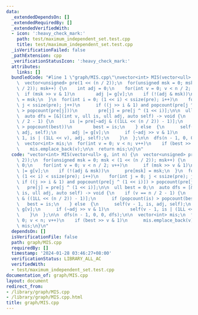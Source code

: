 ```yaml
---
data:
  _extendedDependsOn: []
  _extendedRequiredBy: []
  _extendedVerifiedWith:
  - icon: ':heavy_check_mark:'
    path: test/maximum_independent_set.test.cpp
    title: test/maximum_independent_set.test.cpp
  _isVerificationFailed: false
  _pathExtension: cpp
  _verificationStatusIcon: ':heavy_check_mark:'
  attributes:
    links: []
  bundledCode: "#line 1 \"graph/MIS.cpp\"\nvector<int> MIS(vector<ull> g, int n) {\n\
    \  vector<unsigned> pre(1 << (n / 2));\n  for(unsigned msk = 0; msk < (1 << (n\
    \ / 2)); msk++) {\n    int adj = 0;\n    for(int v = 0; v < n / 2; v++)\n    \
    \  if (msk >> v & 1)\n        adj |= g[v];\n    if (!(adj & msk))\n      pre[msk]\
    \ = msk;\n  }\n  for(int i = 0; (1 << i) < ssize(pre); i++)\n    for(int j = 0;\
    \ j < ssize(pre); j++)\n      if ((j >> i & 1) and popcount(pre[j ^ (1 << i)])\
    \ > popcount(pre[j]))\n        pre[j] = pre[j ^ (1 << i)];\n\n  ull best = 0;\n\
    \  auto dfs = [&](int v, ull is, ull adj, auto self) -> void {\n    if (v == n\
    \ / 2 - 1) {\n      is |= pre[~adj & ((1LL << (n / 2)) - 1)];\n      if (popcount(is)\
    \ > popcount(best))\n        best = is;\n    } else  {\n      self(v - 1, is,\
    \ adj, self);\n      adj |= g[v];\n      if (~adj >> v & 1)\n        self(v -\
    \ 1, is | (1LL << v), adj, self);\n    }\n  };\n\n  dfs(n - 1, 0, 0, dfs);\n\n\
    \  vector<int> mis;\n  for(int v = 0; v < n; v++)\n    if (best >> v & 1)\n  \
    \    mis.emplace_back(v);\n\n  return mis;\n}\n"
  code: "vector<int> MIS(vector<ull> g, int n) {\n  vector<unsigned> pre(1 << (n /\
    \ 2));\n  for(unsigned msk = 0; msk < (1 << (n / 2)); msk++) {\n    int adj =\
    \ 0;\n    for(int v = 0; v < n / 2; v++)\n      if (msk >> v & 1)\n        adj\
    \ |= g[v];\n    if (!(adj & msk))\n      pre[msk] = msk;\n  }\n  for(int i = 0;\
    \ (1 << i) < ssize(pre); i++)\n    for(int j = 0; j < ssize(pre); j++)\n     \
    \ if ((j >> i & 1) and popcount(pre[j ^ (1 << i)]) > popcount(pre[j]))\n     \
    \   pre[j] = pre[j ^ (1 << i)];\n\n  ull best = 0;\n  auto dfs = [&](int v, ull\
    \ is, ull adj, auto self) -> void {\n    if (v == n / 2 - 1) {\n      is |= pre[~adj\
    \ & ((1LL << (n / 2)) - 1)];\n      if (popcount(is) > popcount(best))\n     \
    \   best = is;\n    } else  {\n      self(v - 1, is, adj, self);\n      adj |=\
    \ g[v];\n      if (~adj >> v & 1)\n        self(v - 1, is | (1LL << v), adj, self);\n\
    \    }\n  };\n\n  dfs(n - 1, 0, 0, dfs);\n\n  vector<int> mis;\n  for(int v =\
    \ 0; v < n; v++)\n    if (best >> v & 1)\n      mis.emplace_back(v);\n\n  return\
    \ mis;\n}\n"
  dependsOn: []
  isVerificationFile: false
  path: graph/MIS.cpp
  requiredBy: []
  timestamp: '2024-01-28 03:46:27+08:00'
  verificationStatus: LIBRARY_ALL_AC
  verifiedWith:
  - test/maximum_independent_set.test.cpp
documentation_of: graph/MIS.cpp
layout: document
redirect_from:
- /library/graph/MIS.cpp
- /library/graph/MIS.cpp.html
title: graph/MIS.cpp
---
```

